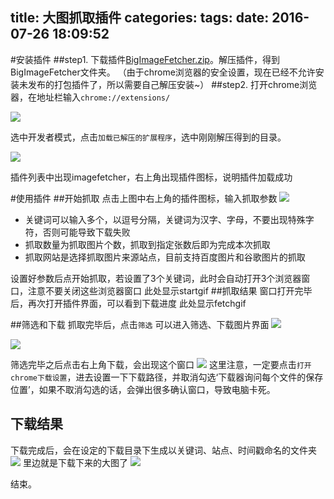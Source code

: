 title: 大图抓取插件
categories:
tags:
date: 2016-07-26 18:09:52
---
#安装插件
##step1.
下载插件[BigImageFetcher.zip](http://阿斯达 "BigImageFetcher.zip")。解压插件，得到BigImageFetcher文件夹。
（由于chrome浏览器的安全设置，现在已经不允许安装未发布的打包插件了，所以需要自己解压安装~）
##step2.
打开chrome浏览器，在地址栏输入`chrome://extensions/`

![](D:\learn\blog_gitcafe_hexo\nw_blog_creator/../source/blogimgs/2016-07-25/1469430611066.png)

选中开发者模式，点击`加载已解压的扩展程序`，选中刚刚解压得到的目录。

![](D:\learn\blog_gitcafe_hexo\nw_blog_creator/../source/blogimgs/2016-07-25/1469430745192.png)

插件列表中出现imagefetcher，右上角出现插件图标，说明插件加载成功

#使用插件
##开始抓取
点击上图中右上角的插件图标，输入抓取参数
![](D:\learn\blog_gitcafe_hexo\nw_blog_creator/../source/blogimgs/2016-07-25/1469430832382.png)

- 关键词可以输入多个，以逗号分隔，关键词为汉字、字母，不要出现特殊字符，否则可能导致下载失败
- 抓取数量为抓取图片个数，抓取到指定张数后即为完成本次抓取
- 抓取网站是选择抓取图片来源站点，目前支持百度图片和谷歌图片的抓取

设置好参数后点开始抓取，若设置了3个关键词，此时会自动打开3个浏览器窗口，注意不要关闭这些浏览器窗口
此处显示startgif
##抓取结果
窗口打开完毕后，再次打开插件界面，可以看到下载进度
此处显示fetchgif

##筛选和下载
抓取完毕后，点击`筛选` 可以进入筛选、下载图片界面
![](D:\learn\blog_gitcafe_hexo\nw_blog_creator/../source/blogimgs/2016-07-25/1469431401300.png)

![](D:\learn\blog_gitcafe_hexo\nw_blog_creator/../source/blogimgs/2016-07-25/1469431458835.png)

筛选完毕之后点击右上角下载，会出现这个窗口
![](D:\learn\blog_gitcafe_hexo\nw_blog_creator/../source/blogimgs/2016-07-25/1469431505666.png)
这里注意，一定要点击`打开chrome下载设置`，进去设置一下下载路径，并取消勾选‘下载器询问每个文件的保存位置’，如果不取消勾选的话，会弹出很多确认窗口，导致电脑卡死。

## 下载结果
下载完成后，会在设定的下载目录下生成以关键词、站点、时间戳命名的文件夹
![](D:\learn\blog_gitcafe_hexo\nw_blog_creator/../source/blogimgs/2016-07-25/1469431634854.png)
里边就是下载下来的大图了
![](D:\learn\blog_gitcafe_hexo\nw_blog_creator/../source/blogimgs/2016-07-25/1469431686250.png)

结束。
